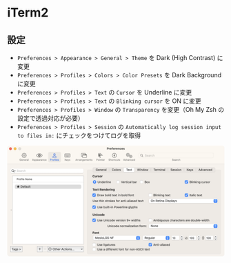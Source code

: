 # iTerm2

## 設定

- `Preferences > Appearance > General > Theme` を Dark (High Contrast) に変更
- `Preferences > Profiles > Colors > Color Presets` を Dark Background に変更
- `Preferences > Profiles > Text` の `Cursor` を Underline に変更
- `Preferences > Profiles > Text` の `Blinking cursor` を ON に変更
- `Preferences > Profiles > Window` の `Transparency` を変更（Oh My Zsh の設定で透過対応が必要）
- `Preferences > Profiles > Session` の `Automatically log session input to files in:` にチェックをつけてログを取得

![](../assets/img/iterm2.png)
